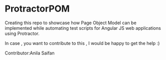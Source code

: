 # ProtractorPOM

Creating this repo to showcase how Page Object Model can be implemented while automating test scripts for Angular JS web applications using Protractor.


In case , you want to contribute to this , I would be happy to get the help :)


Contributor:Anila Saifan
